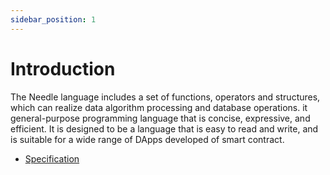 ```yaml
---
sidebar_position: 1
---
```


# Introduction

The Needle language includes a set of functions, operators and structures, which
can realize data algorithm processing and database operations. it
general-purpose programming language that is concise, expressive, and efficient.
It is designed to be a language that is easy to read and write, and is suitable
for a wide range of DApps developed of smart contract.

- [Specification](/needle/spec)
